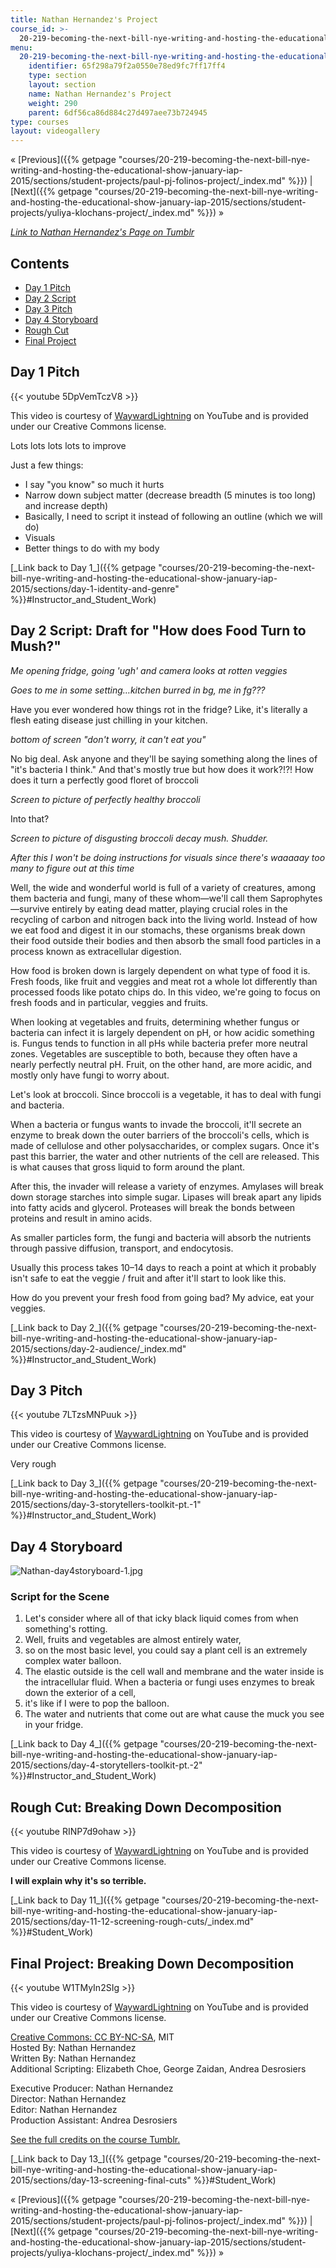 ```yaml
---
title: Nathan Hernandez's Project
course_id: >-
  20-219-becoming-the-next-bill-nye-writing-and-hosting-the-educational-show-january-iap-2015
menu:
  20-219-becoming-the-next-bill-nye-writing-and-hosting-the-educational-show-january-iap-2015:
    identifier: 65f298a79f2a0550e78ed9fc7ff17ff4
    type: section
    layout: section
    name: Nathan Hernandez's Project
    weight: 290
    parent: 6df56ca86d884c27d497aee73b724945
type: courses
layout: videogallery
---
```

« [Previous]({{% getpage "courses/20-219-becoming-the-next-bill-nye-writing-and-hosting-the-educational-show-january-iap-2015/sections/student-projects/paul-pj-folinos-project/_index.md" %}}) | [Next]({{% getpage "courses/20-219-becoming-the-next-bill-nye-writing-and-hosting-the-educational-show-january-iap-2015/sections/student-projects/yuliya-klochans-project/_index.md" %}}) »

[_Link to_ _Nathan Hernandez's Page on Tumblr_](http://mit219.tumblr.com/tagged/hiji)

Contents
--------

*   [Day 1 Pitch](#Day_1_Pitch)
*   [Day 2 Script](#Day_2_Script)
*   [Day 3 Pitch](#Day_3_Pitch)
*   [Day 4 Storyboard](#Day_4_Storyboard)
*   [Rough Cut](#Final_Project)
*   [Final Project](#Final_Project:_Breaking_Down_Decomposition)

Day 1 Pitch
-----------

{{< youtube 5DpVemTczV8 >}}

This video is courtesy of [WaywardLightning](https://www.youtube.com/channel/UC1vNk_LtxsFjmerk7_M7HJg) on YouTube and is provided under our Creative Commons license.

Lots lots lots lots to improve

Just a few things:

*   I say "you know" so much it hurts
*   Narrow down subject matter (decrease breadth (5 minutes is too long) and increase depth)
*   Basically, I need to script it instead of following an outline (which we will do)
*   Visuals
*   Better things to do with my body

[\_Link back to Day 1\_]({{% getpage "courses/20-219-becoming-the-next-bill-nye-writing-and-hosting-the-educational-show-january-iap-2015/sections/day-1-identity-and-genre" %}}#Instructor_and_Student_Work)

Day 2 Script: Draft for "How does Food Turn to Mush?"
-----------------------------------------------------

_Me opening fridge, going 'ugh' and camera looks at rotten veggies_

_Goes to me in some setting…kitchen burred in bg, me in fg???_

Have you ever wondered how things rot in the fridge? Like, it's literally a flesh eating disease just chilling in your kitchen.

_bottom of screen "don't worry, it can't eat you"_

No big deal. Ask anyone and they'll be saying something along the lines of "it's bacteria I think." And that's mostly true but how does it work?!?! How does it turn a perfectly good floret of broccoli

_Screen to picture of perfectly healthy broccoli_

Into that?

_Screen to picture of disgusting broccoli decay mush. Shudder._

_After this I won't be doing instructions for visuals since there's waaaaay too many to figure out at this time_

Well, the wide and wonderful world is full of a variety of creatures, among them bacteria and fungi, many of these whom—we'll call them Saprophytes—survive entirely by eating dead matter, playing crucial roles in the recycling of carbon and nitrogen back into the living world. Instead of how we eat food and digest it in our stomachs, these organisms break down their food outside their bodies and then absorb the small food particles in a process known as extracellular digestion.

How food is broken down is largely dependent on what type of food it is. Fresh foods, like fruit and veggies and meat rot a whole lot differently than processed foods like potato chips do. In this video, we're going to focus on fresh foods and in particular, veggies and fruits.

When looking at vegetables and fruits, determining whether fungus or bacteria can infect it is largely dependent on pH, or how acidic something is. Fungus tends to function in all pHs while bacteria prefer more neutral zones. Vegetables are susceptible to both, because they often have a nearly perfectly neutral pH. Fruit, on the other hand, are more acidic, and mostly only have fungi to worry about.

Let's look at broccoli. Since broccoli is a vegetable, it has to deal with fungi and bacteria.

When a bacteria or fungus wants to invade the broccoli, it'll secrete an enzyme to break down the outer barriers of the broccoli's cells, which is made of cellulose and other polysaccharides, or complex sugars. Once it's past this barrier, the water and other nutrients of the cell are released. This is what causes that gross liquid to form around the plant.

After this, the invader will release a variety of enzymes. Amylases will break down storage starches into simple sugar. Lipases will break apart any lipids into fatty acids and glycerol. Proteases will break the bonds between proteins and result in amino acids.

As smaller particles form, the fungi and bacteria will absorb the nutrients through passive diffusion, transport, and endocytosis.

Usually this process takes 10–14 days to reach a point at which it probably isn't safe to eat the veggie / fruit and after it'll start to look like this.

How do you prevent your fresh food from going bad? My advice, eat your veggies.

[\_Link back to Day 2\_]({{% getpage "courses/20-219-becoming-the-next-bill-nye-writing-and-hosting-the-educational-show-january-iap-2015/sections/day-2-audience/_index.md" %}}#Instructor_and_Student_Work)

Day 3 Pitch
-----------

{{< youtube 7LTzsMNPuuk >}}

This video is courtesy of [WaywardLightning](https://www.youtube.com/channel/UC1vNk_LtxsFjmerk7_M7HJg) on YouTube and is provided under our Creative Commons license.

Very rough

[\_Link back to Day 3\_]({{% getpage "courses/20-219-becoming-the-next-bill-nye-writing-and-hosting-the-educational-show-january-iap-2015/sections/day-3-storytellers-toolkit-pt.-1" %}}#Instructor_and_Student_Work)

Day 4 Storyboard
----------------

![Nathan-day4storyboard-1.jpg](https://open-learning-course-data-ci.s3.amazonaws.com/20-219-becoming-the-next-bill-nye-writing-and-hosting-the-educational-show-january-iap-2015/ca053e7d2a25b1c35da7d32369a2ddda_Nathan-day4storyboard-1.jpg)

### Script for the Scene

1.  Let's consider where all of that icky black liquid comes from when something's rotting.
2.  Well, fruits and vegetables are almost entirely water,
3.  so on the most basic level, you could say a plant cell is an extremely complex water balloon.
4.  The elastic outside is the cell wall and membrane and the water inside is the intracellular fluid. When a bacteria or fungi uses enzymes to break down the exterior of a cell,
5.  it's like if I were to pop the balloon.
6.  The water and nutrients that come out are what cause the muck you see in your fridge.

[\_Link back to Day 4\_]({{% getpage "courses/20-219-becoming-the-next-bill-nye-writing-and-hosting-the-educational-show-january-iap-2015/sections/day-4-storytellers-toolkit-pt.-2" %}}#Instructor_and_Student_Work)

Rough Cut: Breaking Down Decomposition
--------------------------------------

{{< youtube RINP7d9ohaw >}}

This video is courtesy of [WaywardLightning](https://www.youtube.com/channel/UC1vNk_LtxsFjmerk7_M7HJg) on YouTube and is provided under our Creative Commons license.

**I will explain why it's so terrible.**

[\_Link back to Day 11\_]({{% getpage "courses/20-219-becoming-the-next-bill-nye-writing-and-hosting-the-educational-show-january-iap-2015/sections/day-11-12-screening-rough-cuts/_index.md" %}}#Student_Work)

Final Project: Breaking Down Decomposition
------------------------------------------

{{< youtube W1TMyIn2SIg >}}

This video is courtesy of [WaywardLightning](https://www.youtube.com/channel/UC1vNk_LtxsFjmerk7_M7HJg) on YouTube and is provided under our Creative Commons license.

[Creative Commons: CC BY-NC-SA](http://k12videos.mit.edu/terms-conditions/?rq=Creative%20Commons), MIT  
Hosted By: Nathan Hernandez  
Written By: Nathan Hernandez  
Additional Scripting: Elizabeth Choe, George Zaidan, Andrea Desrosiers

Executive Producer: Nathan Hernandez  
Director: Nathan Hernandez  
Editor: Nathan Hernandez  
Production Assistant: Andrea Desrosiers

[See the full credits on the course Tumblr.](http://mit219.tumblr.com/post/108857321146/creative-commons-cc-by-nc-sa-mit)

[\_Link back to Day 13\_]({{% getpage "courses/20-219-becoming-the-next-bill-nye-writing-and-hosting-the-educational-show-january-iap-2015/sections/day-13-screening-final-cuts" %}}#Student_Work)

« [Previous]({{% getpage "courses/20-219-becoming-the-next-bill-nye-writing-and-hosting-the-educational-show-january-iap-2015/sections/student-projects/paul-pj-folinos-project/_index.md" %}}) | [Next]({{% getpage "courses/20-219-becoming-the-next-bill-nye-writing-and-hosting-the-educational-show-january-iap-2015/sections/student-projects/yuliya-klochans-project/_index.md" %}}) »